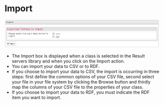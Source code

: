 <!--
created_at: '2012-03-29 16:05:29'
updated_at: '2013-03-13 14:21:54'
authors:
    - 'Jérôme Bogaerts'
contributors:
    - 'Franck Gismondi'
tags:
    - Deliveries
-->

Import
======

![](../resources/resultservers-import1.png)

-   The Import box is displayed when a class is selected in the Result servers library and when you click on the Import action.
-   You can import your data to CSV or to RDF.
-   If you choose to import your data to CSV, the import is occurring in three steps: first define the common options of your CSV file, second select your file in your file system by clicking the Browse button and thirdly map the columns of your CSV file to the properties of your class.
-   If you choose to import your data to RDF, you must indicate the RDF item you want to import.


